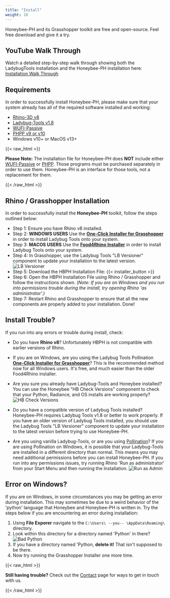 ```yaml
---
title: "Install"
weight: 10
---
```

Honeybee-PH and its Grasshopper toolkit are free and open-source. Feel free download  and give it a try.

## YouTube Walk Through
Watch a detailed step-by-step walk through showing both the LadybugTools installation and the Honeybee-PH installation here:
[Installation Walk Through](https://youtu.be/DvH_Wxf1D8A)


## Requirements
In order to successfully install Honeybee-PH, please make sure that your system already has all of the required software installed and working:
- [Rhino-3D v8](https://www.rhino3d.com/)
- [Ladybug-Tools v1.8](https://www.ladybug.tools/)
- [WUFI-Passive](https://wufi.de/en/software/wufi-passive/)
- [PHPP v9 or v10](https://passivehouse.com/04_phpp/04_phpp.htm)
- Windows v10+ or MacOS v13+

{{< raw_html >}}
  <p class="important">
    <strong>Please Note:</strong> The installation file for Honeybee-PH does <strong>NOT</strong> include either <a target="_blank" href="https://wufi.de/en/software/wufi-passive/">WUFI-Passive</a> or <a target="_blank" href="https://passivehouse.com/04_phpp/04_phpp.htm">PHPP</a>. Those programs must be purchased separately in order to use them. Honeybee-PH is an interface for those tools, not a replacement for them.
  </p>
{{< /raw_html >}}

## Rhino / Grasshopper Installation
In order to successfully install the **Honeybee-PH** toolkit, follow the steps outlined below:

- Step 1: Ensure you have Rhino v8 installed.
- Step 2: **WINDOWS USERS** Use the [**One-Click Installer for Grasshopper**](https://app.pollination.cloud/cad-plugins) in order to install Ladybug Tools onto your system.
- Step 3: **MACOS USERS** Use the [**Food4Rhino Installer**](https://www.food4rhino.com/en/app/ladybug-tools) in order to install Ladybug Tools onto your system.
- Step 4: In Grasshopper, use the Ladybug Tools "LB Versioner" component to update your installation to the latest version.
![LB Versioner](/honeybee_grasshopper_ph/img/install/lb_versioner.png)
- Step 5: Download the HBPH Installation File: {{< installer_button >}}
- Step 6: Open the HBPH Installation File using Rhino / Grasshopper and follow the instructions shown. (*Note: If you are on Windows and you run into permissions trouble during the install, try opening Rhino 'as administrator'.)*
- Step 7: Restart Rhino and Grasshopper to ensure that all the new components are properly added to your installation. Done!

## Install Trouble?
If you run into any errors or trouble during install, check:
- Do you have **Rhino v8**? Unfortunately HBPH is not compatible with earlier versions of Rhino.

- If you are on Windows, are you using the Ladybug Tools Pollination [**One-Click Installer for Grasshopper**](https://app.pollination.cloud/cad-plugins)? This is the recommended method now for all Windows users. It's free, and much easier than the older Food4Rhino installer.

- Are you sure you already have Ladybug-Tools and Honeybee installed? You can use the Honeybee "HB Check Versions" component to check that your Python, Radiance, and OS installs are working properly?
![HB Check Versions](/honeybee_grasshopper_ph/img/install/hb_config.png)

- Do you have a compatible version of Ladybug Tools installed? Honeybee-PH requires Ladybug Tools v1.8 or better to work properly. If you have an older version of Ladybug Tools installed, you should use the Ladybug Tools "LB Versioner" component to update your installation to the latest version before trying to use Honeybee-PH.

- Are you using vanilla Ladybug-Tools, or are you using [Pollination](https://www.pollination.cloud/)? If you are using Pollination on Windows, it is possible that your Ladybug-Tools are installed in a different directory than normal. This means you may need additional permissions before you can install Honeybee-PH. If you run into any permissions issues, try running Rhino 'Run as administrator' from your Start Menu and then running the Installation.
![Run as Admin](/honeybee_grasshopper_ph/img/install/run_admin.png)


## Error on Windows?
If you are on Windows, in some circumstances you may be getting an error during installation. This may sometimes be due to a weird behavior of the 'python' language that Honeybee and Honeybee-PH is written in. Try the steps below if you are encountering an error during installation:

1. Using **File Exporer** navigate to the `C:\Users\ --you-- \AppData\Roaming\` directory.
2. Look within this directory for a directory named 'Python' in there?
![Bad Python](/honeybee_grasshopper_ph/img/install/bad_python.png)
3. If you have a directory named 'Python, **delete it!** That isn't supposed to be there.
4. Now try running the Grasshopper Installer one more time.

{{< raw_html >}}
  <p class="important">
    <strong>Still having trouble?</strong> Check out the <a target="_blank" href="/{{< gh_pages_name >}}/contact/">Contact</a> page for ways to get in touch with us.
  </p>
{{< /raw_html >}}